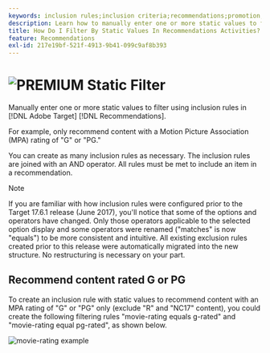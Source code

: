 ```yaml
---
keywords: inclusion rules;inclusion criteria;recommendations;promotion;promotions;dynamic filtering;static;static filter
description: Learn how to manually enter one or more static values to filter using inclusion rules in Adobe Target Recommendations.
title: How Do I Filter By Static Values In Recommendations Activities?
feature: Recommendations
exl-id: 217e19bf-521f-4913-9b41-099c9af8b393
---
```

# ![PREMIUM](/help/assets/premium.png) Static Filter

Manually enter one or more static values to filter using inclusion rules in [!DNL Adobe Target] [!DNL Recommendations].

For example, only recommend content with a Motion Picture Association (MPA) rating of "G" or "PG."

You can create as many inclusion rules as necessary. The inclusion rules are joined with an AND operator. All rules must be met to include an item in a recommendation.

>[!NOTE]
>
>If you are familiar with how inclusion rules were configured prior to the Target 17.6.1 release (June 2017), you'll notice that some of the options and operators have changed. Only those operators applicable to the selected option display and some operators were renamed ("matches" is now "equals") to be more consistent and intuitive. All existing exclusion rules created prior to this release were automatically migrated into the new structure. No restructuring is necessary on your part.

## Recommend content rated G or PG

To create an inclusion rule with static values to recommend content with an MPA rating of "G" or "PG" only (exclude "R" and "NC17" content), you could create the following filtering rules "movie-rating equals g-rated" and "movie-rating equal pg-rated", as shown below.

![movie-rating example](/help/c-recommendations/c-algorithms/assets/movies.png)

